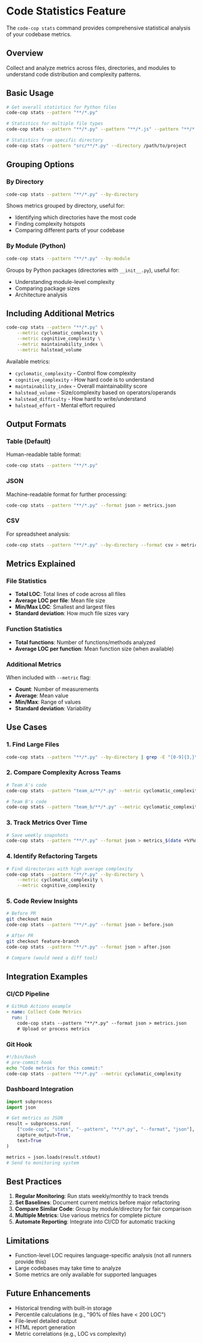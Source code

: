 # Code Statistics Feature

The `code-cop stats` command provides comprehensive statistical analysis of your codebase metrics.

## Overview

Collect and analyze metrics across files, directories, and modules to understand code distribution and complexity patterns.

## Basic Usage

```bash
# Get overall statistics for Python files
code-cop stats --pattern "**/*.py"

# Statistics for multiple file types
code-cop stats --pattern "**/*.py" --pattern "**/*.js" --pattern "**/*.ts"

# Statistics from specific directory
code-cop stats --pattern "src/**/*.py" --directory /path/to/project
```

## Grouping Options

### By Directory
```bash
code-cop stats --pattern "**/*.py" --by-directory
```

Shows metrics grouped by directory, useful for:
- Identifying which directories have the most code
- Finding complexity hotspots
- Comparing different parts of your codebase

### By Module (Python)
```bash
code-cop stats --pattern "**/*.py" --by-module
```

Groups by Python packages (directories with `__init__.py`), useful for:
- Understanding module-level complexity
- Comparing package sizes
- Architecture analysis

## Including Additional Metrics

```bash
code-cop stats --pattern "**/*.py" \
    --metric cyclomatic_complexity \
    --metric cognitive_complexity \
    --metric maintainability_index \
    --metric halstead_volume
```

Available metrics:
- `cyclomatic_complexity` - Control flow complexity
- `cognitive_complexity` - How hard code is to understand
- `maintainability_index` - Overall maintainability score
- `halstead_volume` - Size/complexity based on operators/operands
- `halstead_difficulty` - How hard to write/understand
- `halstead_effort` - Mental effort required

## Output Formats

### Table (Default)
Human-readable table format:
```bash
code-cop stats --pattern "**/*.py"
```

### JSON
Machine-readable format for further processing:
```bash
code-cop stats --pattern "**/*.py" --format json > metrics.json
```

### CSV
For spreadsheet analysis:
```bash
code-cop stats --pattern "**/*.py" --by-directory --format csv > metrics.csv
```

## Metrics Explained

### File Statistics
- **Total LOC**: Total lines of code across all files
- **Average LOC per file**: Mean file size
- **Min/Max LOC**: Smallest and largest files
- **Standard deviation**: How much file sizes vary

### Function Statistics
- **Total functions**: Number of functions/methods analyzed
- **Average LOC per function**: Mean function size (when available)

### Additional Metrics
When included with `--metric` flag:
- **Count**: Number of measurements
- **Average**: Mean value
- **Min/Max**: Range of values
- **Standard deviation**: Variability

## Use Cases

### 1. Find Large Files
```bash
code-cop stats --pattern "**/*.py" --by-directory | grep -E "[0-9]{3,}\.[0-9]+"
```

### 2. Compare Complexity Across Teams
```bash
# Team A's code
code-cop stats --pattern "team_a/**/*.py" --metric cyclomatic_complexity

# Team B's code  
code-cop stats --pattern "team_b/**/*.py" --metric cyclomatic_complexity
```

### 3. Track Metrics Over Time
```bash
# Save weekly snapshots
code-cop stats --pattern "**/*.py" --format json > metrics_$(date +%Y%m%d).json
```

### 4. Identify Refactoring Targets
```bash
# Find directories with high average complexity
code-cop stats --pattern "**/*.py" --by-directory \
    --metric cyclomatic_complexity \
    --metric cognitive_complexity
```

### 5. Code Review Insights
```bash
# Before PR
git checkout main
code-cop stats --pattern "**/*.py" --format json > before.json

# After PR
git checkout feature-branch
code-cop stats --pattern "**/*.py" --format json > after.json

# Compare (would need a diff tool)
```

## Integration Examples

### CI/CD Pipeline
```yaml
# GitHub Actions example
- name: Collect Code Metrics
  run: |
    code-cop stats --pattern "**/*.py" --format json > metrics.json
    # Upload or process metrics
```

### Git Hook
```bash
#!/bin/bash
# pre-commit hook
echo "Code metrics for this commit:"
code-cop stats --pattern "**/*.py" --metric cyclomatic_complexity
```

### Dashboard Integration
```python
import subprocess
import json

# Get metrics as JSON
result = subprocess.run(
    ["code-cop", "stats", "--pattern", "**/*.py", "--format", "json"],
    capture_output=True,
    text=True
)

metrics = json.loads(result.stdout)
# Send to monitoring system
```

## Best Practices

1. **Regular Monitoring**: Run stats weekly/monthly to track trends
2. **Set Baselines**: Document current metrics before major refactoring
3. **Compare Similar Code**: Group by module/directory for fair comparison
4. **Multiple Metrics**: Use various metrics for complete picture
5. **Automate Reporting**: Integrate into CI/CD for automatic tracking

## Limitations

- Function-level LOC requires language-specific analysis (not all runners provide this)
- Large codebases may take time to analyze
- Some metrics are only available for supported languages

## Future Enhancements

- Historical trending with built-in storage
- Percentile calculations (e.g., "90% of files have < 200 LOC")
- File-level detailed output
- HTML report generation
- Metric correlations (e.g., LOC vs complexity)
